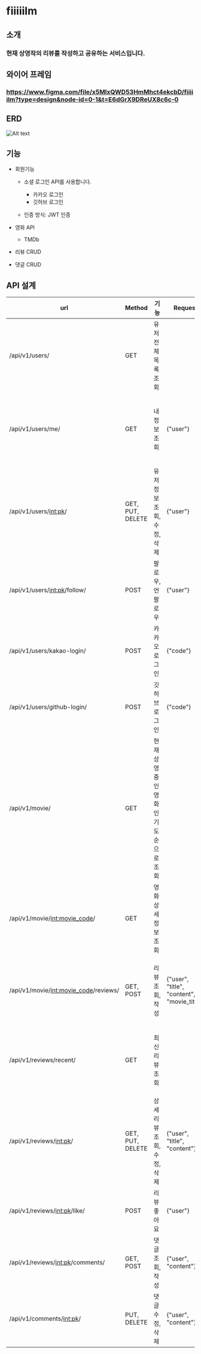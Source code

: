 # fiiiiilm
## 소개
### 현재 상영작의 리뷰를 작성하고 공유하는 서비스입니다.
## 와이어 프레임
### https://www.figma.com/file/x5MlxQWD53HmMhct4ekcbD/fiiiiilm?type=design&node-id=0-1&t=E6dGrX9DReUX8c6c-0
## ERD
![Alt text](https://file.notion.so/f/s/357c610e-8fcb-47b1-920c-39c81a939fe5/Untitled.png?id=22f3c1a6-f124-4011-9c84-360ffe223d3d&table=block&spaceId=23cd6162-c29e-40ea-b2ea-6d40b7d2a522&expirationTimestamp=1683886574559&signature=_UNA9WO_DAKUE79NVdq8TFT9uSh0bgY1eqKjm0vkBoQ&downloadName=Untitled.png)
## 기능
- 회원기능
  - 소셜 로그인 API를 사용합니다.
    - 카카오 로그인
    - 깃허브 로그인

  - 인증 방식: JWT 인증

- 영화 API
  - TMDb

- 리뷰 CRUD

- 댓글 CRUD

## API 설계
|url|Method|기능|Request|Response|
|---|------|---|-------|--------|
|/api/v1/users/|GET|유저 전체 목록 조회||{"pk": pk, "email": 이메일, "nickname": 닉네임, "intro": 자기소개, "followings": 팔로잉, "followers": 팔로워, "reviews": 작성한 리뷰}|
|/api/v1/users/me/|GET|내 정보 조회|{"user"}|{"pk": pk, "email": 이메일, "nickname": 닉네임, "intro": 자기소개, "followings": 팔로잉, "followers": 팔로워, "reviews": 작성한 리뷰}|
|/api/v1/users/<int:pk>/|GET, PUT, DELETE|유저 정보 조회, 수정, 삭제|{"user"}|{"pk": pk, "email": 이메일, "nickname": 닉네임, "intro": 자기소개, "followings": 팔로잉, "followers": 팔로워, "reviews": 작성한 리뷰}|
|/api/v1/users/<int:pk>/follow/|POST|팔로우, 언팔로우|{"user"}||
|/api/v1/users/kakao-login/|POST|카카오 로그인|{"code"}|{"access_token", "refresh_token"}|
|/api/v1/users/github-login/|POST|깃허브 로그인|{"code"}|{"access_token", "refresh_token"}|
|/api/v1/movie/|GET|현재 상영 중인 영화 인기도 순으로 조회||{"rank", "movieCode", "title", "posterPath"}|
|/api/v1/movie/<int:movie_code>/|GET|영화 상세 정보 조회||"movieCode", "title", "genre", "overview", "posterPath", "releaseDate", "runtime", "rating",|
|/api/v1/movie/<int:movie_code>/reviews/|GET, POST|리뷰 조회, 작성|{"user", "title", "content", "movie_title"}|{"user", "movie_code", "title", "content", "created_at", "updated_at", "comment_count", "like_count", "movie_title", "avatar"}|
|/api/v1/reviews/recent/|GET|최신 리뷰 조회||{"user", "movie_code", "title", "content", "created_at", "updated_at", "comment_count", "like_count", "movie_title", "avatar"}|
|/api/v1/reviews/<int:pk>/|GET, PUT, DELETE|상세 리뷰 조회, 수정, 삭제|{"user", "title", "content"}|{"user", "movie_code", "title", "content", "created_at", "updated_at", "comments", "comment_count", "like_users" "like_count", "movie_title", "avatar"}|
|/api/v1/reviews/<int:pk>/like/|POST|리뷰 좋아요|{"user"}||
|/api/v1/reviews/<int:pk>/comments/|GET, POST|댓글 조회, 작성|{"user", "content"}|{"user", "review", "content", "created_at", "updated_at"}|
|/api/v1/comments/<int:pk>/|PUT, DELETE|댓글 수정, 삭제|{"user", "content"}|{"user", "review", "content", "created_at", "updated_at"}|


